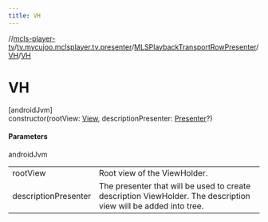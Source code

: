 ```yaml
---
title: VH
---
```

//[mcls-player-tv](../../../../index.html)/[tv.mycujoo.mclsplayer.tv.presenter](../../index.html)/[MLSPlaybackTransportRowPresenter](../index.html)/[VH](index.html)/[VH](-v-h.html)



# VH



[androidJvm]\
constructor(rootView: [View](https://developer.android.com/reference/kotlin/android/view/View.html), descriptionPresenter: [Presenter](https://developer.android.com/reference/kotlin/androidx/leanback/widget/Presenter.html)?)



#### Parameters


androidJvm

| | |
|---|---|
| rootView | Root view of the ViewHolder. |
| descriptionPresenter | The presenter that will be used to create description ViewHolder. The description view will be added into tree. |




